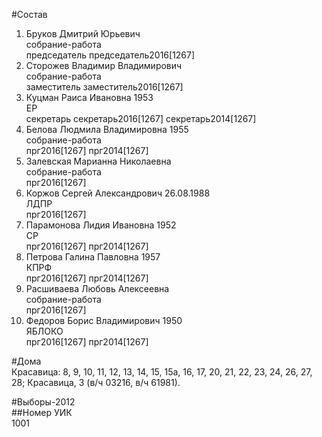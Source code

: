 #Состав  
1. Бруков Дмитрий Юрьевич  
    собрание-работа  
    председатель председатель2016[1267]  
2. Сторожев Владимир Владимирович  
    собрание-работа  
    заместитель заместитель2016[1267]  
3. Куцман Раиса Ивановна 1953  
    ЕР  
    секретарь секретарь2016[1267] секретарь2014[1267]  
4. Белова Людмила Владимировна 1955  
    собрание-работа  
    прг2016[1267] прг2014[1267]  
5. Залевская Марианна Николаевна  
    собрание-работа  
    прг2016[1267]  
6. Коржов Сергей Александрович 26.08.1988  
    ЛДПР  
    прг2016[1267]  
7. Парамонова Лидия Ивановна 1952  
    СР  
    прг2016[1267] прг2014[1267]  
8. Петрова Галина Павловна 1957  
    КПРФ  
    прг2016[1267] прг2014[1267]  
9. Расшиваева Любовь Алексеевна  
    собрание-работа  
    прг2016[1267]  
10. Федоров Борис Владимирович 1950  
    ЯБЛОКО  
    прг2016[1267] прг2014[1267]  
  
#Дома  
Красавица: 8, 9, 10, 11, 12, 13, 14, 15, 15а, 16, 17, 20, 21, 22, 23, 24, 26, 27, 28; Красавица, 3 (в/ч 03216, в/ч 61981).  
  
#Выборы-2012  
##Номер УИК  
1001  

